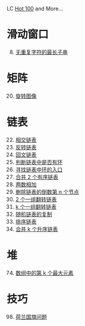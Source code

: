 LC [Hot 100](https://leetcode.cn/studyplan/top-100-liked/) and More...

# 滑动窗口

8. [无重复字符的最长子串](./slidingwin/sw8.go)

# 矩阵

20. [旋转图像](./matrix/mat20.go)

# 链表

22. [相交链表](./llist/llist22.go)
23. [反转链表](./llist/llist23.go)
24. [回文链表](./llist/llist24.go)
25. [判断链表中是否有环](./llist/llist25.go)
26. [寻找链表中环的入口]()
27. [合并 2 个有序链表]()
28. [两数相加]()
29. [删除链表的倒数第 n 个节点](./llist/llist29.go)
30. [2 个一组翻转链表](./llist/llist30.go)
31. [k 个一组翻转链表](./llist/llist31.go)
32. [随机链表的复制]()
33. [排序链表]()
34. [合并 k 个升序链表](./llist/llist34.go)

# 堆

74. [数组中的第 k 个最大元素](./heap/heap74.go)

# 技巧

98. [荷兰国旗问题](./skills/skills98.go)
